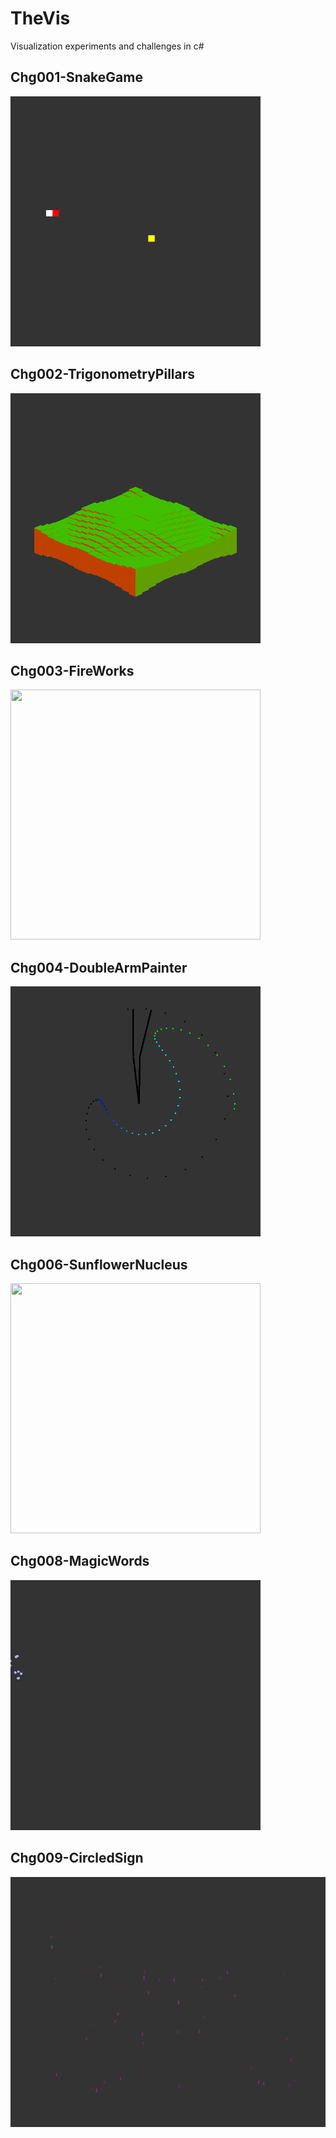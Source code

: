 # TheVis
Visualization experiments and challenges in c#

## Chg001-SnakeGame
<img src="Demos/Chg001-SnakeGame.gif" width="400" height="400">

## Chg002-TrigonometryPillars
<img src="Demos/Chg002-TrigonometryPillars.gif" width="400" height="400">

## Chg003-FireWorks
<img src="Demos/Chg003-FireWorks.gif" width="400" height="400">

## Chg004-DoubleArmPainter
<img src="Demos/Chg004-DoubleArmPainter.gif" width="400" height="400">

## Chg006-SunflowerNucleus
<img src="Demos/Chg006-SunflowerNucleus.gif" width="400" height="400">

## Chg008-MagicWords
<img src="Demos/Chg008-MagicWords.gif" width="400" height="400">

## Chg009-CircledSign
<img src="Demos/Chg009-CircledSign.gif" width="1200" height="400">
